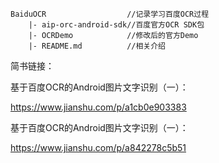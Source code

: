 ```
BaiduOCR                  //记录学习百度OCR过程
    |- aip-orc-android-sdk//百度官方OCR SDK包
    |- OCRDemo            //修改后的官方Demo
    |- README.md          //相关介绍
```

简书链接：

基于百度OCR的Android图片文字识别（一）：

https://www.jianshu.com/p/a1cb0e903383

基于百度OCR的Android图片文字识别（一）：

https://www.jianshu.com/p/a842278c5b51


